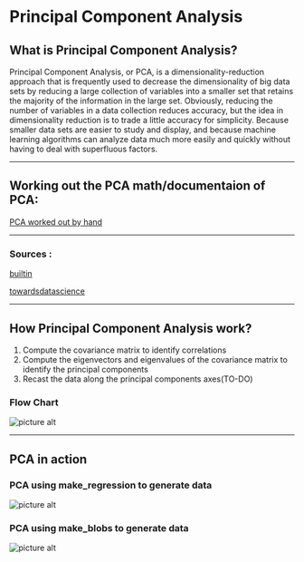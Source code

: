 # Principal Component Analysis



## What is Principal Component Analysis?
Principal Component Analysis, or PCA, is a dimensionality-reduction approach that is frequently used to decrease the dimensionality of big data sets by reducing a large collection of variables into a smaller set that retains the majority of the information in the large set. Obviously, reducing the number of variables in a data collection reduces accuracy, but the idea in dimensionality reduction is to trade a little accuracy for simplicity. Because smaller data sets are easier to study and display, and because machine learning algorithms can analyze data much more easily and quickly without having to deal with superfluous factors.
- - - -
## Working out the PCA math/documentaion of PCA:
[PCA worked out by hand](https://1drv.ms/u/s!Aqk7Y-sliEtmfWp7imDP9v1ULRk?e=gq8viN)
- - - - 
### Sources :
[builtin](https://builtin.com/data-science/step-step-explanation-principal-component-analysis)

[towardsdatascience](https://towardsdatascience.com/an-intuitive-guide-to-pca-1174055fc800)

- - - -
## How Principal Component Analysis work?
1. Compute the covariance matrix to identify correlations
2. Compute the eigenvectors and eigenvalues of the covariance matrix to identify the principal components
3. Recast the data along the principal components axes(TO-DO)

### Flow Chart
![picture alt](https://i.gyazo.com/1e0f05eabc42b8ed1f580d02ffeab039.png "Flow Chart")
- - - -
## PCA in action
### PCA using make_regression to generate data
![picture alt](https://i.gyazo.com/368c215a0898df65d57900cd84f43312.png)
### PCA using make_blobs to generate data
![picture alt](https://i.gyazo.com/782e3771225932ae11ac7bfb54a78949.png)


